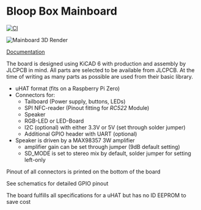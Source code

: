 # Bloop Box Mainboard

[![CI](https://github.com/bloop-box/bloop-box-mainboard/actions/workflows/ci.yml/badge.svg)](https://github.com/bloop-box/bloop-box-mainboard/actions/workflows/ci.yml)

![Mainboard 3D Render](https://bloop-box.github.io/bloop-box-mainboard/3D/BloopBox%20Mainboard-3D_top.png)

[Documentation](https://bloop-box.github.io/bloop-box-mainboard)

The board is designed using KiCAD 6 with production and assembly by JLCPCB in mind. All parts are selected to be
available from JLCPCB. At the time of writing as many parts as possible are used from their basic library.

- uHAT format (fits on a Raspberry Pi Zero)
- Connectors for:
  - Tailboard (Power supply, buttons, LEDs)
  - SPI NFC-reader (Pinout fitting for *RC522* Module)
  - Speaker
  - RGB-LED or LED-Board
  - I2C (optional) with either 3.3V or 5V (set through solder jumper)
  - Additional GPIO header with UART (optional)
- Speaker is driven by a MAX98357 3W amplifier
  - amplifier gain can be set through jumper (9dB default setting)
  - SD_MODE is set to stereo mix by default, solder jumper for setting left-only 

Pinout of all connectors is printed on the bottom of the board

See schematics for detailed GPIO pinout

The board fulfills all specifications for a uHAT but has no ID EEPROM to save cost
